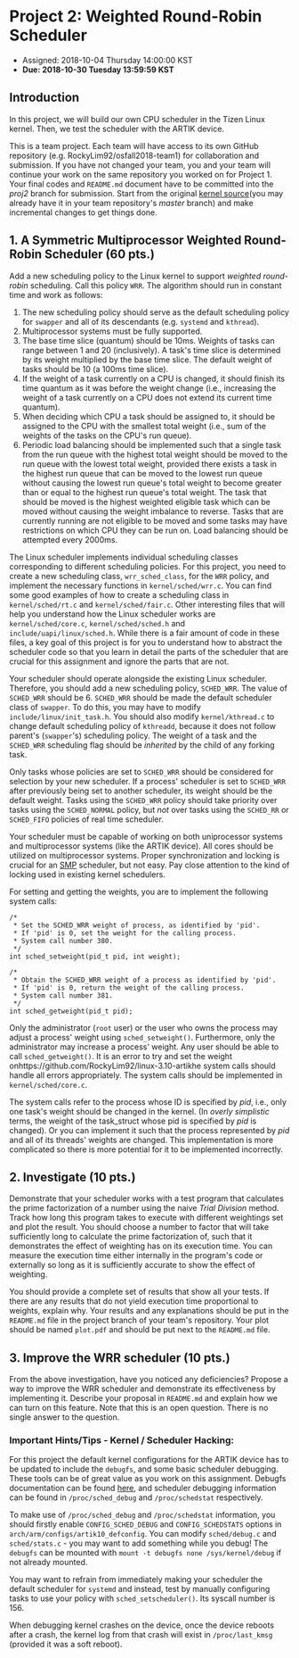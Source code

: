 # Project 2: Weighted Round-Robin Scheduler

* Assigned: 2018-10-04 Thursday 14:00:00 KST
* **Due: 2018-10-30 Tuesday 13:59:59 KST**

## Introduction

In this project, we will build our own CPU scheduler in the Tizen Linux kernel. Then, we test the scheduler with the ARTIK device.

This is a team project.
Each team will have access to its own GitHub repository (e.g. RockyLim92/osfall2018-team1) for collaboration and submission.
If you have not changed your team, you and your team will continue your work on the same repository you worked on for Project 1.
Your final codes and `README.md` document have to be committed into the _proj2_ branch for submission.
Start from the original [kernel source](https://github.com/RockyLim92/linux-3.10-artik)(you may already have it in your team repository's _master_ branch) and make incremental changes to get things done.

## 1. A Symmetric Multiprocessor Weighted Round-Robin Scheduler (60 pts.)

Add a new scheduling policy to the Linux kernel to support _weighted round-robin_ scheduling.
Call this policy `WRR`.
The algorithm should run in constant time and work as follows:

  1. The new scheduling policy should serve as the default scheduling policy for `swapper` and all of its descendants (e.g. `systemd` and `kthread`).
  2. Multiprocessor systems must be fully supported.
  3. The base time slice (quantum) should be 10ms.
     Weights of tasks can range between 1 and 20 (inclusively).
     A task's time slice is determined by its weight multiplied by the base time slice.
     The default weight of tasks should be 10 (a 100ms time slice).
  4. If the weight of a task currently on a CPU is changed, it should finish its time quantum as it was before the weight change (i.e., increasing the weight of a task currently on a CPU does not extend its current time quantum).
  5. When deciding which CPU a task should be assigned to, it should be assigned to the CPU with the smallest total weight (i.e., sum of the weights of the tasks on the CPU's run queue).
  6. Periodic load balancing should be implemented such that a single task from the run queue with the highest total weight should be moved to the run queue with the lowest total weight, provided there exists a task in the highest run queue that can be moved to the lowest run queue without causing the lowest run queue's total weight to become greater than or equal to the highest run queue's total weight.
     The task that should be moved is the highest weighted eligible task which can be moved without causing the weight imbalance to reverse.
     Tasks that are currently running are not eligible to be moved and some tasks may have restrictions on which CPU they can be run on.
     Load balancing should be attempted every 2000ms.

The Linux scheduler implements individual scheduling classes corresponding to different scheduling policies.
For this project, you need to create a new scheduling class, `wrr_sched_class`, for the `WRR` policy, and implement the necessary functions in `kernel/sched/wrr.c`.
You can find some good examples of how to create a scheduling class in `kernel/sched/rt.c` and `kernel/sched/fair.c`.
Other interesting files that will help you understand how the Linux scheduler works are `kernel/sched/core.c`, `kernel/sched/sched.h` and `include/uapi/linux/sched.h`.
While there is a fair amount of code in these files, a key goal of this project is for you to understand how to abstract the scheduler code so that you learn in detail the parts of the scheduler that are crucial for this assignment and ignore the parts that are not.

Your scheduler should operate alongside the existing Linux scheduler.
Therefore, you should add a new scheduling policy, `SCHED_WRR`.
The value of `SCHED_WRR` should be 6.
`SCHED_WRR` should be made the default scheduler class of `swapper`.
To do this, you may have to modify `include/linux/init_task.h`.
You should also modify `kernel/kthread.c` to change default scheduling policy of `kthreadd`, because it does not follow parent's (`swapper`'s) scheduling policy.
The weight of a task and the `SCHED_WRR` scheduling flag should be _inherited_ by the child of any forking task.

Only tasks whose policies are set to `SCHED_WRR` should be considered for selection by your new scheduler.
If a process' scheduler is set to `SCHED_WRR` after previously being set to another scheduler, its weight should be the default weight.
Tasks using the `SCHED_WRR` policy should take priority over tasks using the `SCHED_NORMAL` policy, but _not_ over tasks using the `SCHED_RR` or `SCHED_FIFO` policies of real time scheduler.

Your scheduler must be capable of working on both uniprocessor systems and multiprocessor systems (like the ARTIK device). All cores should be utilized on multiprocessor systems.
Proper synchronization and locking is crucial for an [SMP](https://en.wikipedia.org/wiki/Symmetric_multiprocessing) scheduler, but not easy.
Pay close attention to the kind of locking used in existing kernel schedulers.
    
For setting and getting the weights, you are to implement the following system calls:
```
/*
 * Set the SCHED_WRR weight of process, as identified by 'pid'.
 * If 'pid' is 0, set the weight for the calling process.
 * System call number 380.
 */
int sched_setweight(pid_t pid, int weight);

/*
 * Obtain the SCHED_WRR weight of a process as identified by 'pid'.
 * If 'pid' is 0, return the weight of the calling process.
 * System call number 381.
 */
int sched_getweight(pid_t pid);
```

Only the administrator (`root` user) or the user who owns the process may adjust a process' weight using `sched_setweight()`.
Furthermore, only the administrator may increase a process' weight.
Any user should be able to call `sched_getweight()`.
It is an error to try and set the weight onhttps://github.com/RockyLim92/linux-3.10-artikhe system calls should handle all errors appropriately.
The system calls should be implemented in `kernel/sched/core.c`.

The system calls refer to the process whose ID is specified by _pid_, i.e., only one task's weight should be changed in the kernel.
(In _overly simplistic_ terms, the weight of the task_struct whose pid is specified by _pid_ is changed).
Or you can implement it such that the process represented by _pid_ and all of its threads' weights are changed.
This implementation is more complicated so there is more potential for it to be implemented incorrectly.

## 2. Investigate (10 pts.)

Demonstrate that your scheduler works with a test program that calculates the prime factorization of a number using the naive _Trial Division_ method.
Track how long this program takes to execute with different weightings set and plot the result.
You should choose a number to factor that will take sufficiently long to calculate the prime factorization of, such that it demonstrates the effect of weighting has on its execution time.
You can measure the execution time either internally in the program's code or externally so long as it is sufficiently accurate to show the effect of weighting.

You should provide a complete set of results that show all your tests.
If there are any results that do not yield execution time proportional to weights, explain why.
Your results and any explanations should be put in the `README.md` file in the project branch of your team's repository. 
Your plot should be named `plot.pdf` and should be put next to the `README.md` file.

## 3. Improve the WRR scheduler (10 pts.)

From the above investigation, have you noticed any deficiencies?
Propose a way to improve the WRR scheduler and demonstrate its effectiveness by implementing it.
Describe your proposal in `README.md` and explain how we can turn on this feature.
Note that this is an open question.
There is no single answer to the question.

### Important Hints/Tips - Kernel / Scheduler Hacking:

For this project the default kernel configurations for the ARTIK device has to be updated to include the `debugfs`, and some basic scheduler debugging.
These tools can be of great value as you work on this assignment.
Debugfs documentation can be found [here](https://www.kernel.org/doc/Documentation/filesystems/debugfs.txt), and scheduler debugging information can be found in `/proc/sched_debug` and `/proc/schedstat` respectively.

To make use of `/proc/sched_debug` and `/proc/schedstat` information, you should firstly enable `CONFIG_SCHED_DEBUG` and `CONFIG_SCHEDSTATS` options in `arch/arm/configs/artik10_defconfig`.
You can modify `sched/debug.c` and `sched/stats.c` - you may want to add something while you debug!
The `debugfs` can be mounted with `mount -t debugfs none /sys/kernel/debug` if not already mounted.

You may want to refrain from immediately making your scheduler the default scheduler for `systemd` and instead, test by manually configuring tasks to use your policy with `sched_setscheduler()`.
Its syscall number is 156.

When debugging kernel crashes on the device, once the device reboots after a crash, the kernel log from that crash will exist in `/proc/last_kmsg` (provided it was a soft reboot).
